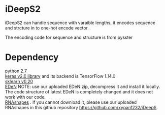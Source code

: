 # iDeepS2
iDeepS2 can handle sequence with varaible lengths, it encodes sequence and strcture in to one-hot encode vector.

The encoding code for sequence and structure is from pysster


# Dependency <br>
python 2.7 <br>
<a href=https://github.com/fchollet/keras/>keras v2.0 library</a> and its backend is TensorFlow 1.14.0 <br>
<a href=https://github.com/scikit-learn/scikit-learn>sklearn v0.20</a> <br>
<a href=https://github.com/fabriziocosta/EDeN>EDeN</a> NOTE: use our uploaded EDeN.zip, decompress it and install it locally. The code structure of latest EDeN is completely changed and it does not work with our code.<br> 
<a href=https://bibiserv.cebitec.uni-bielefeld.de/download/tools/rnashapes.html>RNAshapes</a> . If you cannot download it, please use our uploaded RNAshapes in this github repository https://github.com/xypan1232/iDeepS. <br>

